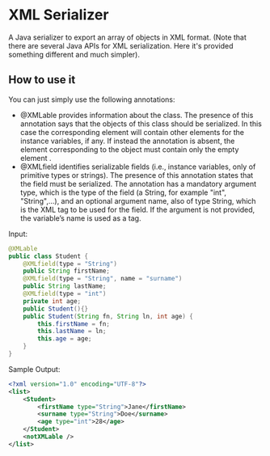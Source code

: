 # XML Serializer
A Java serializer to export an array of
objects in XML format. (Note that there are several Java APIs for XML serialization. Here it's provided
something different and much simpler).

## How to use it
You can just simply use the following annotations:
- @XMLable provides information about the class. The presence of this annotation says that
the objects of this class should be serialized. In this case the corresponding element will
contain other elements for the instance variables, if any. If instead the annotation is absent,
the element corresponding to the object must contain only the empty element
<notXMLable />.
- @XMLfield identifies serializable fields (i.e., instance variables, only of primitive types or
strings). The presence of this annotation states that the field must be serialized. The annotation
has a mandatory argument type, which is the type of the field (a String, for example
"int", "String",…), and an optional argument name, also of type String, which is the
XML tag to be used for the field. If the argument is not provided, the variable’s name is used
as a tag.

Input:
```java
@XMLable
public class Student {
    @XMLfield(type = "String")
    public String firstName;
    @XMLfield(type = "String", name = "surname")
    public String lastName;
    @XMLfield(type = "int")
    private int age;
    public Student(){}
    public Student(String fn, String ln, int age) {
        this.firstName = fn;
        this.lastName = ln;
        this.age = age;
    }
}
```

Sample Output:
```xml
<?xml version="1.0" encoding="UTF-8"?>
<list>
    <Student>
        <firstName type="String">Jane</firstName>
        <surname type="String">Doe</surname>
        <age type="int">28</age>
    </Student>
    <notXMLable />
</list>

```